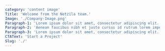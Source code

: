 ```yaml
---
category: 'content image'
Title: 'Welcome from the Netzila team.'
Image: './Company-Image.png'
Paragraph-1: 'Lorem ipsum dolor sit amet, consectetur adipiscing elit. Suspendisse varius enim in eros elementum tristique. Duis cursus, mi quis viverra ornare, eros dolor interdum nulla, ut commodo diam libero vitae erat.'
Paragraph-2: 'Aenean faucibus nibh et justo cursus id rutrum lorem imperdiet. Nunc ut sem vitae risus tristique posuere.'
Paragraph-3: 'Lorem ipsum dolor sit amet, consectetur adipiscing elit. Suspendisse varius enim in eros elementum tristique. Duis cursus, mi quis viverra ornare, eros dolor interdum nulla, ut commodo diam libero vitae erat.'
CTAText: 'Start a Project'
Slug: './'
---
```


